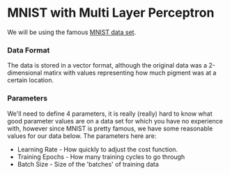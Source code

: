 # MNIST with Multi Layer Perceptron

We will be using the famous [MNIST data set][mndata].

### Data Format
The data is stored in a vector format, although the original data was a 2-dimensional matirx with values representing how much pigment was at a certain location.


### Parameters

We'll need to define 4 parameters, it is really (really) hard to know what good parameter values are on a data set for which you have no experience with, however since MNIST is pretty famous, we have some reasonable values for our data below. The parameters here are:
- Learning Rate - How quickly to adjust the cost function.
- Training Epochs - How many training cycles to go through
- Batch Size - Size of the 'batches' of training data



[mndata]: <http://yann.lecun.com/exdb/mnist/>
